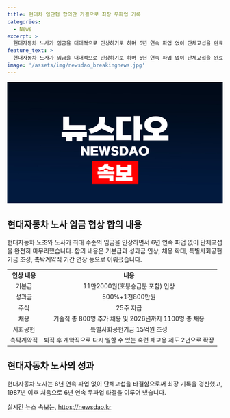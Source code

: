 ```yaml
---
title: 현대차 임단협 합의안 가결으로 최장 무파업 기록
categories:
  - News
excerpt: >
  현대자동차 노사가 임금을 대대적으로 인상하기로 하며 6년 연속 파업 없이 단체교섭을 완료했다. 올해 임금협상 잠정 합의안은 기본급 11만2000원, 성과금 500%+1천800만원, 주식 25주 지급 등을 포함하고 있어 전체 조합원의 찬반투표로 84.53%의 참여율로 58.93%의 찬성을 얻어 가결됐다. 노사는 또한 특별사회공헌기금 15억원 조성, 퇴직 후 계약직으로 다시 일할 수 있는 제도 등에도 합의하여 최장 기록의 무파업 타결을 이룩했다.
feature_text: >
  현대자동차 노사가 임금을 대대적으로 인상하기로 하며 6년 연속 파업 없이 단체교섭을 완료했다. 올해 임금협상 잠정 합의안은 기본급 11만2000원, 성과금 500%+1천800만원, 주식 25주 지급 등을 포함하고 있어 전체 조합원의 찬반투표로 84.53%의 참여율로 58.93%의 찬성을 얻어 가결됐다. 노사는 또한 특별사회공헌기금 15억원 조성, 퇴직 후 계약직으로 다시 일할 수 있는 제도 등에도 합의하여 최장 기록의 무파업 타결을 이룩했다.
image: '/assets/img/newsdao_breakingnews.jpg'
---
```


<p><img src="/assets/img/newsdao_breakingnews.jpg" alt="implanttips 속보" /></p>

<h2 data-ke-size="size26">현대자동차 노사 임금 협상 합의 내용</h2>

<p data-ke-size="size16">현대자동차 노조와 노사가 최대 수준의 임금을 인상하면서 6년 연속 파업 없이 단체교섭을 완전히 마무리했습니다. 합의 내용은 기본급과 성과금 인상, 채용 확대, 특별사회공헌기금 조성, 촉탁계약직 기간 연장 등으로 이뤄졌습니다.</p>

<table>
  <tr>
    <td style="text-align: center; height: 17px;"><b>인상 내용</b></td>
    <td style="text-align: center; height: 17px;"><b>내용</b></td>
  </tr>
  <tr>
    <td style="text-align: center; height: 17px;">기본급</td>
    <td style="text-align: center; height: 17px;">11만2000원(호봉승급분 포함) 인상</td>
  </tr>
  <tr>
    <td style="text-align: center; height: 17px;">성과금</td>
    <td style="text-align: center; height: 17px;">500%+1천800만원</td>
  </tr>
  <tr>
    <td style="text-align: center; height: 17px;">주식</td>
    <td style="text-align: center; height: 17px;">25주 지급</td>
  </tr>
  <tr>
    <td style="text-align: center; height: 17px;">채용</td>
    <td style="text-align: center; height: 17px;">기술직 총 800명 추가 채용 및 2026년까지 1100명 총 채용</td>
  </tr>
  <tr>
    <td style="text-align: center; height: 17px;">사회공헌</td>
    <td style="text-align: center; height: 17px;">특별사회공헌기금 15억원 조성</td>
  </tr>
  <tr>
    <td style="text-align: center; height: 17px;">촉탁계약직</td>
    <td style="text-align: center; height: 17px;">퇴직 후 계약직으로 다시 일할 수 있는 숙련 재고용 제도 2년으로 확장</td>
  </tr>
</table>

<h2 data-ke-size="size26">현대자동차 노사의 성과</h2>

<p data-ke-size="size16">현대자동차 노사는 6년 연속 파업 없이 단체교섭을 타결함으로써 최장 기록을 경신했고, 1987년 이후 처음으로 6년 연속 무파업 타결을 이루어 냈습니다.</p>
실시간 뉴스 속보는, <a href="https://newsdao.kr" rel="dofollow">https://newsdao.kr</a>


